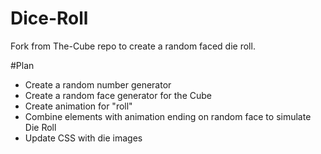 # Dice-Roll
Fork from The-Cube repo to create a random faced die roll. 

#Plan
- Create a random number generator 
- Create a random face generator for the Cube 
- Create animation for "roll" 
- Combine elements with animation ending on random face to simulate Die Roll 
- Update CSS with die images
